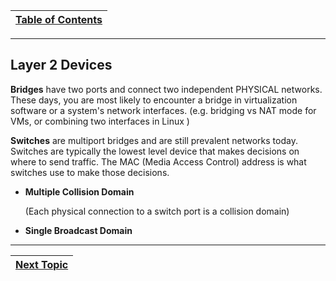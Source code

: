 |[Table of Contents](/00-Table-of-Contents.md)|
|---|

---

## Layer 2 Devices

**Bridges** have two ports and connect two independent PHYSICAL networks. These days, you are most likely to encounter a bridge in virtualization software or a system's network interfaces. \(e.g. bridging vs NAT mode for VMs, or combining two interfaces in Linux \)

**Switches** are multiport bridges and are still prevalent networks today. Switches are typically the lowest level device that makes decisions on where to send traffic. The MAC \(Media Access Control\) address is what switches use to make those decisions.

* **Multiple Collision Domain**

  \(Each physical connection to a switch port is a collision domain\)

* **Single Broadcast Domain**

---

|[Next Topic](/04-osi-layer-2/mac-addresses.md)|
|---|
